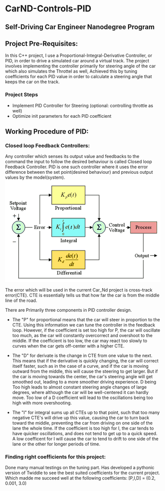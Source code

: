 # CarND-Controls-PID
Self-Driving Car Engineer Nanodegree Program
---

## Project Pre-Requisites:
In this C++ project, I use a Proportional-Integral-Derivative Controller, or PID, in order to drive a simulated car around a virtual track. The project involves implementing the controller primarily for steering angle of the car which also simulates the Throttel as well, Achieved this by tuning coefficients for each PID value in order to calculate a steering angle that keeps the car on the track.
### Project Steps
* Implement PID Controller for Steering (optional: controlling throttle as well)
* Optimize init parameters for each PID coefficient

## Working Procedure of PID:

### Closed loop Feedback Controllers:
Any controller which senses its output value and feedbacks to the command the input to follow the desired behaviour is called Closed loop Feedback Controller. PID is one such controller where it uses the error difference between the set point(desired behaviour) and previous output values by the model(system).
![PID COntroller View](PID_Image.gif)

The error which will be used in the current Car_Nd project is cross-track error(CTE).
CTE is essentially tells us that how far the car is from the middle line of the road.

There are Primarily three components in PID controller design.
* The "P" for proportional means that the car will steer in proportion to the CTE. Using this information we can tune the controller in the feedback loop. However, if the coefficient is set too high for P, the car will oscillate too much, as the car will constantly overcorrect and overshoot to the middle. If the coefficient is too low, the car may react too slowly to curves when the car gets off-center with a higher CTE.

* The "D" for derivate is the change in CTE from one value to the next. This means that if the derivative is quickly changing, the car will correct itself faster, such as in the case of a curve, and if the car is moving outward from the middle, this will cause the steering to get larger. But if the car is moving towards the center, the car's steering angle will get smoothed out, leading to a more smoother driving experience. D being Too high leads to almost constant steering angle changes of large degrees, where although the car will be well-centered it can hardly move. Too low of a D coefficient will lead to the oscillations being too high with more overshooting.

* The "I" for integral sums up all CTEs up to that point, such that too many negative CTE's will drive up this value, causing the car to turn back toward the middle, preventing the car from driving on one side of the lane the whole time.
If the coefficient is too high for I, the car tends to have quicker oscillations, and does not tend to get up to a quick speed. A low coefficent for I will cause the car to tend to drift to one side of the lane or the other for longer periods of time.

### Finding right coefficients for this project:

Done many manual testings on the tuning part.
Has developed a pythonic version of Twiddle to see the best suited coefficients for the current project.
Which madde me succeed well at the following coefficients: [P,I,D] = (0.2, 0.001, 3.0)

  
